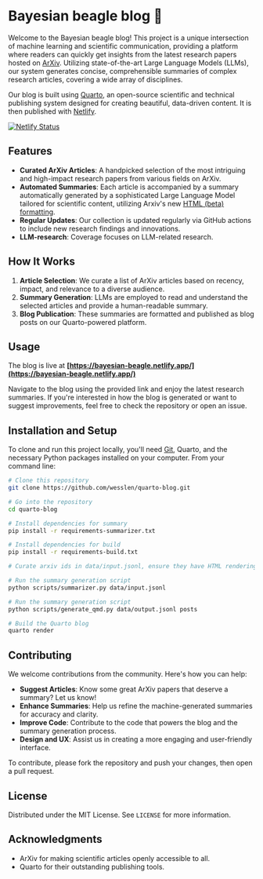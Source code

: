 # Bayesian beagle blog 🐶

Welcome to the Bayesian beagle blog! This project is a unique intersection of machine learning and scientific communication, providing a platform where readers can quickly get insights from the latest research papers hosted on [ArXiv](https://arxiv.org/). Utilizing state-of-the-art Large Language Models (LLMs), our system generates concise, comprehensible summaries of complex research articles, covering a wide array of disciplines.

Our blog is built using [Quarto](https://quarto.org/), an open-source scientific and technical publishing system designed for creating beautiful, data-driven content. It is then published with [Netlify](https://app.netlify.com/).

[![Netlify Status](https://api.netlify.com/api/v1/badges/7b28658b-5d30-42ac-a70e-a0a0deedf114/deploy-status)](https://app.netlify.com/sites/bayesian-beagle/deploys)

## Features

- **Curated ArXiv Articles**: A handpicked selection of the most intriguing and high-impact research papers from various fields on ArXiv.
- **Automated Summaries**: Each article is accompanied by a summary automatically generated by a sophisticated Large Language Model tailored for scientific content, utilizing Arxiv's new [HTML (beta) formatting](https://info.arxiv.org/about/accessible_HTML.html).
- **Regular Updates**: Our collection is updated regularly via GitHub actions to include new research findings and innovations.
- **LLM-research**: Coverage focuses on LLM-related research.

## How It Works

1. **Article Selection**: We curate a list of ArXiv articles based on recency, impact, and relevance to a diverse audience.
2. **Summary Generation**: LLMs are employed to read and understand the selected articles and provide a human-readable summary.
3. **Blog Publication**: These summaries are formatted and published as blog posts on our Quarto-powered platform.

## Usage

The blog is live at **[https://bayesian-beagle.netlify.app/](https://bayesian-beagle.netlify.app/)**

Navigate to the blog using the provided link and enjoy the latest research summaries. If you're interested in how the blog is generated or want to suggest improvements, feel free to check the repository or open an issue.

## Installation and Setup

To clone and run this project locally, you'll need [Git](https://git-scm.com/downloads), Quarto, and the necessary Python packages installed on your computer. From your command line:

```bash
# Clone this repository
git clone https://github.com/wesslen/quarto-blog.git

# Go into the repository
cd quarto-blog

# Install dependencies for summary
pip install -r requirements-summarizer.txt

# Install dependencies for build
pip install -r requirements-build.txt

# Curate arxiv ids in data/input.jsonl, ensure they have HTML renderings

# Run the summary generation script
python scripts/summarizer.py data/input.jsonl

# Run the summary generation script
python scripts/generate_qmd.py data/output.jsonl posts

# Build the Quarto blog
quarto render
```

## Contributing

We welcome contributions from the community. Here's how you can help:

- **Suggest Articles**: Know some great ArXiv papers that deserve a summary? Let us know!
- **Enhance Summaries**: Help us refine the machine-generated summaries for accuracy and clarity.
- **Improve Code**: Contribute to the code that powers the blog and the summary generation process.
- **Design and UX**: Assist us in creating a more engaging and user-friendly interface.

To contribute, please fork the repository and push your changes, then open a pull request.

## License

Distributed under the MIT License. See `LICENSE` for more information.

## Acknowledgments

- ArXiv for making scientific articles openly accessible to all.
- Quarto for their outstanding publishing tools.

